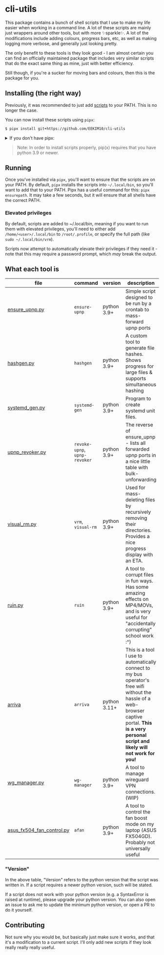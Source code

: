 # cli-utils

This package contains a bunch of shell scripts that I use to make my life easier when working in a command line.
A lot of these scripts are mainly just wrappers around other tools, but with more ✨sparkle✨.
A lot of the modifications include adding colours, progress bars, etc, as well as making logging more verbose,
and generally just looking pretty.

The only benefit to these tools is they look good - I am almost certain you can find an officially maintained 
package that includes very similar scripts that do the exact same thing as mine, just with better efficiency.

Still though, if you're a sucker for moving bars and colours, then this is the package for you.

## Installing (the right way)

Previously, it was recommended to just add [scripts](/scripts) to your PATH.
This is no longer the case.

You can now install these scripts using `pipx`:

```bash
$ pipx install git+https://github.com/EEKIM10/cli-utils
```

<details markdown="1">
<summary>If you don't have pipx:</summary>

```bash
$ pip install pipx
$ python3 -m pipx ensurepath
```

</details>

> Note: In order to install scripts properly, pip(x) requires that you have python 3.9 or newer.

## Running
Once you've installed via `pipx`, you'll want to ensure that the scripts are on your PATH.
By default, `pipx` installs the scripts into `~/.local/bin`, so you'll want to add that to your PATH.
Pipx has a useful command for this: `pipx ensurepath`. It may take a few seconds, but it will ensure that all shells
have the correct PATH.

### Elevated privileges
By default, scripts are added to ~/.local/bin, meaning if you want to run them with elevated privileges, you'll need to
either add `/home/<user>/.local/bin` to `/root/.profile`, or specify the full path
(like `sudo ~/.local/bin/vrm`).

Scripts now attempt to automatically elevate their privileges if they need it - note that this may require a password
prompt, which *may* break the output.

## What each tool is

| file                                                            | command                       | version      | description                                                                                                                                                                                           |
|-----------------------------------------------------------------|-------------------------------|--------------|-------------------------------------------------------------------------------------------------------------------------------------------------------------------------------------------------------|
| [ensure_upnp.py](/scripts/ensure_upnp.py)                       | `ensure-upnp`                 | python 3.9+  | Simple script designed to be run by a crontab to mass-forward upnp ports                                                                                                                              |
| [hashgen.py](/scripts/hashgen.py)                               | `hashgen`                     | python 3.9+  | A custom tool to generate file hashes. Shows progress for large files & supports simultaneous hashing                                                                                                 |
| [systemd_gen.py](/scripts/systemd_gen.py)                       | `systemd-gen`                 | python 3.9+  | Program to create systemd unit files.                                                                                                                                                                 |
| [upnp_revoker.py](/scripts/upnp_revoker.py)                     | `revoke-upnp`, `upnp-revoker` | python 3.9+  | The reverse of ensure_upnp - lists all forwarded upnp ports in a nice little table with bulk-unforwarding                                                                                             |
| [visual_rm.py](/scripts/visual_rm.py)                           | `vrm`, `visual-rm`            | python 3.9+  | Used for mass-deleting files by recursively removing their directories. Provides a nice progress display with an ETA.                                                                                 |
| [ruin.py](/scripts/ruin.py)                                     | `ruin`                        | python 3.9+  | A tool to corrupt files in fun ways. Has some amazing effects on MP4/MOVs, and is very useful for "accidentally corrupting" school work :^)                                                           |
| [arriva](/scripts/arriva.py)                                    | `arriva`                      | python 3.11+ | This is a tool I use to automatically connect to my bus operator's free wifi without the hassle of a web-browser captive portal. **This is a very personal script and likely will not work for you!** |
| [wg_manager.py](/scripts/wg_manager.py)                         | `wg-manager`                  | python 3.9+  | A tool to manage wireguard VPN connections. (WIP)                                                                                                                                                     |
| [asus_fx504_fan_control.py](/scripts/asus_fx504_fan_control.py) | `afan`                        | python 3.9+  | A tool to control the fan boost mode on my laptop (ASUS FX504GD). Probably not universally useful                                                                                                     |

### "Version"
In the above table, "Version" refers to the python version that the script was written in.
If a script requires a newer python version, such will be stated.

If a script does not work with your python version (e.g. a SyntaxError is raised at runtime), please upgrade your python version.
You can also open an issue to ask me to update the minimum python version, or open a PR to do it yourself.

## Contributing

Not sure why you would be, but basically just make sure it works, and that it's a modification to a current script.
I'll only add new scripts if they look really really really useful.
